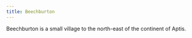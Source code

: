 ```yaml
---
title: Beechburton
---
```


Beechburton is a small village to the north-east of the continent of Aptis.
